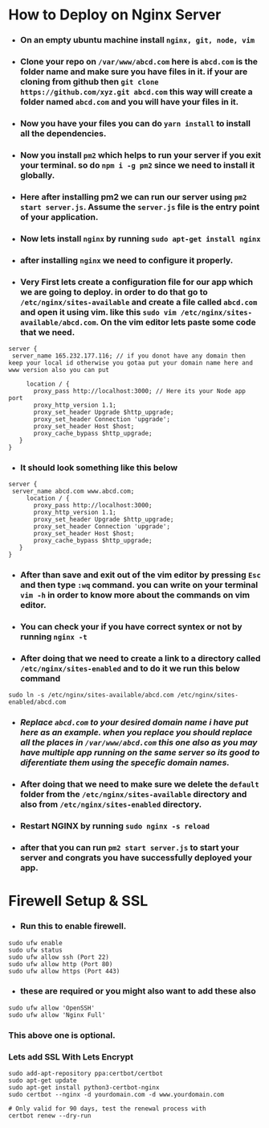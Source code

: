 # How to Deploy on Nginx Server

- ### On an empty ubuntu machine install `nginx, git, node, vim`

- ### Clone your repo on `/var/www/abcd.com` here is `abcd.com` is the folder name and make sure you have files in it. if your are cloning from github then `git clone https://github.com/xyz.git abcd.com` this way will create a folder named `abcd.com` and you will have your files in it.

- ### Now you have your files you can do `yarn install` to install all the dependencies.

- ### Now you install `pm2` which helps to run your server if you exit your terminal. so do `npm i -g pm2` since we need to install it globally.

- ### Here after installing pm2 we can run our server using `pm2 start server.js`. Assume the `server.js` file is the entry point of your application.

- ### Now lets install `nginx` by running `sudo apt-get install nginx`

- ### after installing `nginx` we need to configure it properly.

- ### Very First lets create a configuration file for our app which we are going to deploy. in order to do that go to `/etc/nginx/sites-available` and create a file called `abcd.com` and open it using vim. like this `sudo vim /etc/nginx/sites-available/abcd.com`. On the vim editor lets paste some code that we need.

```
server {
 server_name 165.232.177.116; // if you donot have any domain then keep your local id otherwise you gotaa put your domain name here and www version also you can put

     location / {
       proxy_pass http://localhost:3000; // Here its your Node app port
       proxy_http_version 1.1;
       proxy_set_header Upgrade $http_upgrade;
       proxy_set_header Connection 'upgrade';
       proxy_set_header Host $host;
       proxy_cache_bypass $http_upgrade;
   }
}
```

- ### It should look something like this below

```
server {
 server_name abcd.com www.abcd.com;
     location / {
       proxy_pass http://localhost:3000;
       proxy_http_version 1.1;
       proxy_set_header Upgrade $http_upgrade;
       proxy_set_header Connection 'upgrade';
       proxy_set_header Host $host;
       proxy_cache_bypass $http_upgrade;
   }
}
```

- ### After than save and exit out of the vim editor by pressing `Esc` and then type `:wq` command. you can write on your terminal `vim -h` in order to know more about the commands on vim editor.

- ### You can check your if you have correct syntex or not by running `nginx -t`

- ### After doing that we need to create a link to a directory called `/etc/nginx/sites-enabled` and to do it we run this below command

```
sudo ln -s /etc/nginx/sites-available/abcd.com /etc/nginx/sites-enabled/abcd.com
```

- ### _Replace `abcd.com` to your desired domain name i have put here as an example. when you replace you should replace all the places in `/var/www/abcd.com` this one also as you may have multiple app running on the same server so its good to diferentiate them using the specefic domain names._

- ### After doing that we need to make sure we delete the `default` folder from the `/etc/nginx/sites-available` directory and also from `/etc/nginx/sites-enabled` directory.

- ### Restart NGINX by running `sudo nginx -s reload`

- ### after that you can run `pm2 start server.js` to start your server and congrats you have successfully deployed your app.


# Firewell Setup & SSL
- ### Run this to enable firewell.
```
sudo ufw enable
sudo ufw status
sudo ufw allow ssh (Port 22)
sudo ufw allow http (Port 80)
sudo ufw allow https (Port 443)
```

- ### these are required or you might also want to add these also

```
sudo ufw allow 'OpenSSH'
sudo ufw allow 'Nginx Full'
```

### This above one is optional.


### Lets add SSL With Lets Encrypt

```
sudo add-apt-repository ppa:certbot/certbot
sudo apt-get update
sudo apt-get install python3-certbot-nginx
sudo certbot --nginx -d yourdomain.com -d www.yourdomain.com

# Only valid for 90 days, test the renewal process with
certbot renew --dry-run
```